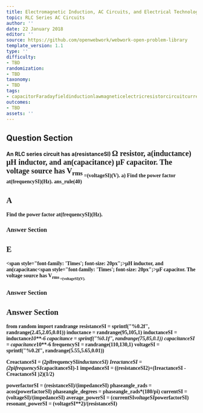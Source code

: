 ```yaml
---
title: Electromagnetic Induction, AC Circuits, and Electrical Technologies
topic: RLC Series AC Circuits
author: ''
date: 22 January 2018
editor: ''
source: https://github.com/openwebwork/webwork-open-problem-library
template_version: 1.1
type: ''
difficulty:
- TBD
randomization:
- TBD
taxonomy:
- TBD
tags:
- capacitorFaradayfieldinductionlawmagneticelectricresistorcircuitcurrentresistorfrequencypowerOhms
outcomes:
- TBD
assets: ''
---
```


## Question Section 

<b>
An RLC series circuit has a(resistanceSI) <span style="font-family: 'Times'; font-size: 20px";>&Omega;<span>  resistor, a(inductance) <span style="font-family: 'Times'; font-size: 20px";>&mu;H<span> inductor, and an(capacitance) <span style="font-family: 'Times'; font-size: 20px";>&mu;F<span>  capacitor. The voltage source has V<sub>rms<sub> =(voltageSI)(V).
a) Find the power factor at(frequencySI)(Hz).
ans_rule(40)

## A
Find the power factor at(frequencySI)(Hz).
### Answer Section
## E
<span style="font-family: 'Times'; font-size: 20px";>&mu;H<span> inductor, and an(capacitanc<span style="font-family: 'Times'; font-size: 20px";>&mu;F<span>  capacitor. The voltage source has V<sub>rms<sub> =(voltageSI)(V).
### Answer Section


## Answer Section

from random import randrange
resistanceSI = sprintf("%0.2f", randrange(2.45,2.05,0.01))
inductance = randrange(95,105,1)
inductanceSI = inductance*10**-6
capacitance = sprintf("%0.1f", randrange(75,85,0.1))
capacitanceSI = capacitance*10**-6
frequencySI = randrange(110,130,1)
voltageSI = sprintf("%0.2f", randrange(5.55,5.65,0.01))

CreactanceSI = (2*pi*frequencySI*inductanceSI)
IreactanceSI = (2*pi*frequencySI*capacitanceSI)**-1
impedanceSI = ((resistanceSI**2)+(IreactanceSI -CreactanceSI )**2)**(1/2)

powerfactorSI = (resistanceSI)/(impedanceSI)
phaseangle_rads = acos(powerfactorSI)
phaseangle_degrees = phaseangle_rads*(180/pi)
currentSI = (voltageSI)/(impedanceSI)
average_powerSI = (currentSI*voltageSI*powerfactorSI)
resonant_powerSI = (voltageSI**2)/(resistanceSI)